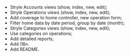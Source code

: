 - Stryle Accounts views (show, index, new, edit);
- Stryle Operations views (show, index, new, edit);
- Add coverage to home controller, new operation form;
- Filter home data by date period, group by date (month);
- Stryle Categories views (show, index, new, edit);
- Use categories on operations;
- Add detailed reports;
- Add i18n.
- Add README.
